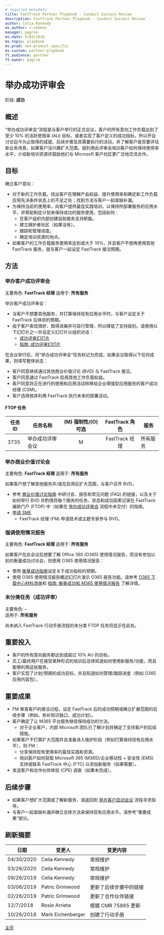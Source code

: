 ```yaml
---
# required metadata  
title: FastTrack Partner Playbook - Conduct Success Review
description: FastTrack Partner Playbook - Conduct Success Review
author: Celia Kennedy
ms.author: v-cekenn
manager: pagrim
ms.date: 5/03/2019
ms.topic: playbook
ms.prod: non-product-specific
ms.custom: partner-playbook
ft.audience: partner
ft.owner: pagrim  
---
```


# 举办成功评审会

阶段: **成功**

## 概述

“举办成功评审会”流程是与客户举行的正式会议，客户的所有意向工作负载达到了至少 10% 的活跃使用率 (AU) 目标，或者实现了客户定义的成功指标，所以开会讨论迄今为止取得的成就、后续步骤及其需要执行的活动，并了解客户是否要评估新业务场景。如果客户没兴趣扩大范围，就利用此评审会培训客户如何保持使用率水平，介绍新培训资源并鼓励他们与 Microsoft 客户社区更广泛地交流合作。

## 目标

确立客户意向：

  - 对于新的工作负载，找出客户在理解产品权益、提升使用率和确定新工作负载应用先决条件状态上的不足之处；找到方法与客户一起查缺补漏。
  - 为保持当前的使用率，向客户提供最佳实践培训，以保持所部署服务的应用水平，并帮助制定计划来保持成功的服务使用，包括如何：
      - 在客户组织内部创建自助服务支持职能。
      - 建立拥护者社区（如果没有）。
      - 跟踪和管理进度。
      - 确定培训资源的地点。
  - 如果客户的工作负载服务使用率达到或大于 10%，并且客户不想再使用其他 FastTrack 服务，就与客户一起设定 FastTrack 接洽预期。

## 方法

### 举办客户成功评审会

主要角色: **FastTrack 经理**
适用于: **所有服务**

举办客户成功评审会：

  - 当客户不想要其他服务，并打算保持现有应用水平时，与客户设定关于 FastTrack 后体验的预期。
  - 由于客户表现很好、取得进展并可自行管理，所以降低了支持级别。请使用以下幻灯片之一并自定义幻灯片以组织对话：
      - [成功评审幻灯片](https://aka.ms/success-workshop-decks-all)
      - [指南: 成功评审幻灯片](https://aka.ms/guidance-success-review-deck)

在会议举行后，将“举办成功评审会”任务标记为完成，如果会议取得以下任何成果，则填写整体状态：

  - 客户同意继续通过其他商业价值讨论 (BVD) 与 FastTrack 接洽。
  - 客户同意通过 FastTrack 启用其他工作负载权益。
  - 客户同意将正在进行的使用和应用活动转移给企业增强型应用服务的客户成功经理 (CSM)。
  - 客户选择放弃利用 FastTrack 执行未来的部署活动。

#### FTOP 任务

| 任务 ID| 任务名称| (M) 强制性/(O) 可选|  FastTrack 角色| 服务|
| -------| ------------------------------| :----------------------: | :---------------: | ------------|
| 3735| 举办成功评审会议|            M| FastTrack 经理| 所有服务|

### 举办商业价值讨论会

主要角色: **FastTrack 经理**
适用于: **所有服务**

如果客户想了解其他服务并/或在启用后扩大范围，与客户召开 BVD。

  - 参考 [商业价值讨论指南](https://aka.ms/business-value-discussions) 中研讨会、报告和常见问题 (FAQ) 的链接，以及关于如何举行 BVD 并酌情将每个服务的任务、状态和成功因素记录在 FastTrack 编排门户 (FTOP) 中（如果在 [举办成功评审会](success-conduct-success-review-partner.md) 流程中未交付）的指南。
  - [申请 SME](https://aka.ms/FRPHubSMERequestProcess) 
    - FastTrack 经理 (FM) 申请技术或主题专家参与 BVD。

### 强调使用情况报告

主要角色: **FastTrack 经理**
适用于: **所有服务**

如果客户在此会议后想要了解 Office 365 (O365) 使用情况报告，而没有参加以前的衡量成功讨论会，则使用 O365 使用情况报告：

  - 使用 [衡量成功指南](https://aka.ms/measuring-success-guide)设定关于成功指标的预期。
  - 使用 O365 使用情况报告概述幻灯片演示 O365 报告功能。请参考 [O365 下载中心材料清单](https://na01.safelinks.protection.outlook.com/?url=https://www.microsoft.com/en-us/download/details.aspx?id%3D54088&data=02%7c01%7cv-lokill%40microsoft.com%7cbf4ed7253ea04fedb8b008d65481eb35%7c72f988bf86f141af91ab2d7cd011db47%7c1%7c0%7c636789314312739424&sdata=BhHgtXWR/JJR/ipmUkFBn%2BVKtieZQbLkqZYNcmO%2Bw%2BE%3D&reserved=0)和 [指南: 衡量成功和 M365 使用情况报告](https://aka.ms/measure-success-and-m365-usage-reports) 了解详情。

### 未分类任务（成功评审）

主要角色: **-**  
适用于: **所有服务**

尚未纳入 FastTrack 行动手册流程的未分类 FTOP 任务将显示在此处。

## 重要投入

  - 客户的所有意向服务都达到或超过 10% AU 的目标。
  - 员工/最终用户在接受某种形式的培训后总体知道如何使用新服务/功能，而且能够利用这些服务。
  - 客户实现了计划/预期的成功目标，并且知道如何管理/跟踪进度（例如 O365 应用内容包）。

## 重要成果

  - FM 审查客户的接洽过程，设定 FastTrack 后的成功预期或确立扩展范围的后续步骤（例如，弥补知识缺口、成功计划）。
  - 客户确定了让 M365 平台服务继续保持成功的方法。
      - 对于企业客户，内部 Microsoft 团队已了解计划并确定了支持客户的后续措施。
  - 如果客户不打算扩大范围并且准备进入维护阶段（例如打算保持现有应用水平），则 FM：
      - 分享保持现有使用率的最佳实践和资源。
      - 培训客户如何获取 Microsoft 365 (M365)/企业移动性 + 安全性 (EMS) 支持或联系 FastTrack 中心 (FTC) 以添加新服务（如果需要）。
  - 发送客户和合作伙伴体验 (CPE) 调查（如果未完成）。

## 后续步骤

  - 如果客户想扩大范围或了解新服务，请返回到 [举办客户启动会议](initiate-conduct-customer-kick-off-partner-sc.md) 流程寻求指导。
  - 与客户一起查缺补漏并确立总体方法来保持现有应用水平。请参考“重要成果”部分。

## 刷新摘要

| 日期| 变更人| 变更内容|
| ----------| -----------------| ---------------------|
|04/30/2020| Celia Kennedy|  常规维护|
| 03/26/2020| Celia Kennedy| 常规维护|
| 09/26/2019| Celia Kennedy| 常规维护|
| 03/06/2019| Patric Grimwood| 更新了后续步骤中的链接|
| 02/26/2019| Patric Grimwood| 更新了合作伙伴链接|
| 12/7/2018| Rosie Arrieta| 根据 CMR 75865 更新|
| 10/26/2018| Mark Eichenberger| 创建了行动手册|

[主页](http://partner-docs.microsoft.com)
